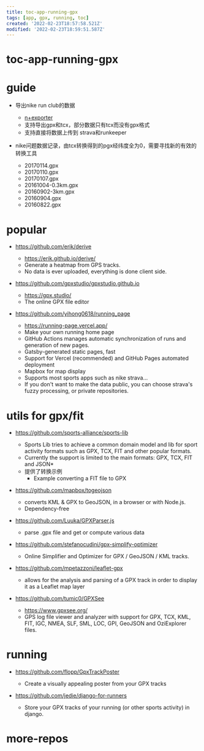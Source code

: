 ```yaml
---
title: toc-app-running-gpx
tags: [app, gpx, running, toc]
created: '2022-02-23T18:57:58.521Z'
modified: '2022-02-23T18:59:51.587Z'
---
```


# toc-app-running-gpx

# guide
- 导出nike run club的数据
  - [n+exporter](https://nexporter.bullrox.net/)
  - 支持导出gpx和tcx，部分数据只有tcx而没有gpx格式
  - 支持直接将数据上传到 strava和runkeeper

- nike问题数据记录，由tcx转换得到的pgx经纬度全为0，需要寻找新的有效的转换工具
  - 20170114.gpx
  - 20170110.gpx
  - 20170107.gpx
  - 20161004-0.3km.gpx
  - 20160902-3km.gpx
  - 20160904.gpx
  - 20160822.gpx
# popular
- https://github.com/erik/derive
  - https://erik.github.io/derive/
  - Generate a heatmap from GPS tracks.
  - No data is ever uploaded, everything is done client side. 

- https://github.com/gpxstudio/gpxstudio.github.io
  - https://gpx.studio/
  - The online GPX file editor

- https://github.com/yihong0618/running_page
  - https://running-page.vercel.app/
  - Make your own running home page
  - GitHub Actions manages automatic synchronization of runs and generation of new pages.
  - Gatsby-generated static pages, fast
  - Support for Vercel (recommended) and GitHub Pages automated deployment
  - Mapbox for map display
  - Supports most sports apps such as nike strava...
  - If you don't want to make the data public, you can choose strava's fuzzy processing, or private repositories.
# utils for gpx/fit
- https://github.com/sports-alliance/sports-lib
  - Sports Lib tries to achieve a common domain model and lib for sport activity formats such as GPX, TCX, FIT and other popular formats.
  - Currently the support is limited to the main formats: GPX, TCX, FIT and JSON*
  - 提供了转换示例
    - Example converting a FIT file to GPX

- https://github.com/mapbox/togeojson
  - converts KML & GPX to GeoJSON, in a browser or with Node.js.
  - Dependency-free

- https://github.com/Luuka/GPXParser.js
  - parse .gpx file and get or compute various data

- https://github.com/stefanocudini/gpx-simplify-optimizer
  - Online Simplifier and Optimizer for GPX / GeoJSON / KML tracks.

- https://github.com/mpetazzoni/leaflet-gpx
  - allows for the analysis and parsing of a GPX track in order to display it as a Leaflet map layer

- https://github.com/tumic0/GPXSee
  - https://www.gpxsee.org/
  - GPS log file viewer and analyzer with support for GPX, TCX, KML, FIT, IGC, NMEA, SLF, SML, LOC, GPI, GeoJSON and OziExplorer files.
# running
- https://github.com/flopp/GpxTrackPoster
  - Create a visually appealing poster from your GPX tracks

- https://github.com/jedie/django-for-runners
  - Store your GPX tracks of your running (or other sports activity) in django.
# more-repos
